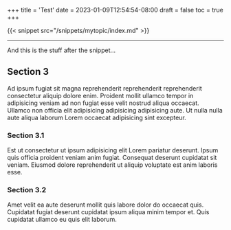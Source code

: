 +++
title = 'Test'
date = 2023-01-09T12:54:54-08:00
draft = false
toc = true
+++

{{< snippet src="/snippets/mytopic/index.md" >}}

---

And this is the stuff after the snippet...

## Section 3

Ad ipsum fugiat sit magna reprehenderit reprehenderit reprehenderit consectetur aliquip dolore enim. Proident mollit ullamco tempor in adipisicing veniam ad non fugiat esse velit nostrud aliqua occaecat. Ullamco non officia elit adipisicing adipisicing adipisicing aute. Ut nulla nulla aute aliqua laborum Lorem occaecat adipisicing sint excepteur.

### Section 3.1

Est ut consectetur ut ipsum adipisicing elit Lorem pariatur deserunt. Ipsum quis officia proident veniam anim fugiat. Consequat deserunt cupidatat sit veniam. Eiusmod dolore reprehenderit ut aliquip voluptate est anim laboris esse.

### Section 3.2

Amet velit ea aute deserunt mollit quis labore dolor do occaecat quis. Cupidatat fugiat deserunt cupidatat ipsum aliqua minim tempor et. Quis cupidatat ullamco eu quis elit laborum.
